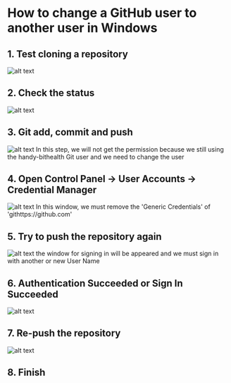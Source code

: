 # How to change a GitHub user to another user in Windows

## 1. Test cloning a repository
![alt text](https://github.com/kriesnawanh98/installation_setup_document/blob/main/github/image_1.png)


## 2. Check the status
![alt text](https://github.com/kriesnawanh98/installation_setup_document/blob/main/github/image_2.png)


## 3. Git add, commit and push
![alt text](https://github.com/kriesnawanh98/installation_setup_document/blob/main/github/image_3.png)
In this step, we will not get the permission because we still using the handy-bithealth Git user and we need to change the user


## 4. Open Control Panel -> User Accounts -> Credential Manager
![alt text](https://github.com/kriesnawanh98/installation_setup_document/blob/main/github/image_4.png)
In this window, we must remove the 'Generic Credentials' of 'githttps://github.com'


## 5. Try to push the repository again
![alt text](https://github.com/kriesnawanh98/installation_setup_document/blob/main/github/image_5.png)
the window for signing in will be appeared and we must sign in with another or new User Name

## 6. Authentication Succeeded or Sign In Succeeded
![alt text](https://github.com/kriesnawanh98/installation_setup_document/blob/main/github/image_6.png)

## 7. Re-push the repository
![alt text](https://github.com/kriesnawanh98/installation_setup_document/blob/main/github/image_7.png)

## 8. Finish
